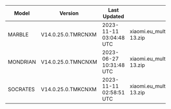 | Model | Version | Last Updated | File Name | Size | Download Link |
| ---- | ---- | ---- | ---- | ---- | ---- |
| MARBLE | V14.0.25.0.TMRCNXM | 2023-11-11 03:04:48 UTC | xiaomi.eu_multi_MARBLE_V14.0.25.0.TMRCNXM_v14-13.zip | 5.2 GB | [SourceForge](https://sourceforge.net/projects/xiaomi-eu-multilang-miui-roms/files/xiaomi.eu/MIUI-STABLE-RELEASES/MIUIv14/xiaomi.eu_multi_MARBLE_V14.0.25.0.TMRCNXM_v14-13.zip/download) |
| MONDRIAN | V14.0.25.0.TMNCNXM | 2023-06-27 10:31:48 UTC | xiaomi.eu_multi_MONDRIAN_V14.0.25.0.TMNCNXM_v14-13.zip | 5.3 GB | [SourceForge](https://sourceforge.net/projects/xiaomi-eu-multilang-miui-roms/files/xiaomi.eu/MIUI-STABLE-RELEASES/MIUIv14/xiaomi.eu_multi_MONDRIAN_V14.0.25.0.TMNCNXM_v14-13.zip/download) |
| SOCRATES | V14.0.25.0.TMKCNXM | 2023-11-11 02:58:51 UTC | xiaomi.eu_multi_SOCRATES_V14.0.25.0.TMKCNXM_v14-13.zip | 5.7 GB | [SourceForge](https://sourceforge.net/projects/xiaomi-eu-multilang-miui-roms/files/xiaomi.eu/MIUI-STABLE-RELEASES/MIUIv14/xiaomi.eu_multi_SOCRATES_V14.0.25.0.TMKCNXM_v14-13.zip/download) |
